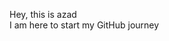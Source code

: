 Hey, this is azad <br>
I  am here to start my GitHub journey

<!---BCA student at Amity University spearheading web solutions and
project initiatives. Led development of interactive applications,
enhancing user engagement and delivering impactful digital
experiences through strategic decision-making and leadership.
azadparvat/azadparvat is a ✨ special ✨ repository because its `README.md` (this file) appears on your GitHub profile.
You can click the Preview link to view your changes.
--->
